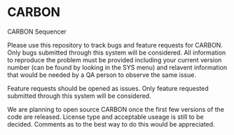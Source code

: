 # CARBON
CARBON Sequencer

Please use this repository to track bugs and feature requests for CARBON. Only bugs submitted through this system will be considered. All information to reproduce the problem must be provided including your current version number (can be found by looking in the SYS menu) and relavent information that would be needed by a QA person to observe the same issue.

Feature requests should be opened as issues. Only feature requested submitted through this system will be considered.

We are planning to open source CARBON once the first few versions of the code are released. License type and acceptable useage is still to be decided. Comments as to the best way to do this would be appreciated.
